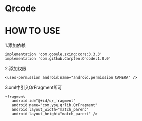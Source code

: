 # Qrcode
# HOW TO USE
1.添加依赖
```
implementation 'com.google.zxing:core:3.3.3'
implementation 'com.github.Carpten:Qrcode:1.0.0'
```
2.添加权限
```
<uses-permission android:name="android.permission.CAMERA" />
```
3.xml中引入QrFragment即可
```
<fragment
   android:id="@+id/qr_fragment"
   android:name="com.ysq.qrlib.QrFragment"
   android:layout_width="match_parent"
   android:layout_height="match_parent" />
```
